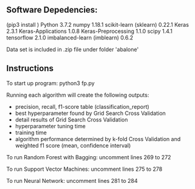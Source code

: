 Software Depedencies: 
------------------------------
(pip3 install <library>)
Python 3.7.2
numpy 1.18.1
scikit-learn (sklearn) 0.22.1 
Keras 2.3.1
Keras-Applications 1.0.8
Keras-Preprocessing 1.1.0
scipy 1.4.1
tensorflow 2.1.0
imbalanced-learn (imblearn) 0.6.2

Data set is included in .zip file under folder 'abalone'

Instructions
------------------------------
To start up program:
python3 fp.py

Running each algorithm will create the following outputs:
- precision, recall, f1-score table (classification_report)
- best hyperparameter found by Grid Search Cross Validation
- detail results of Grid Search Cross Validation
- hyperparameter tuning time
- training time
- algorithm performance determined by k-fold Cross Validation and weighted f1 score (mean, confidence interval)

To run Random Forest with Bagging:
uncomment lines 269 to 272

To run Support Vector Machines:
uncomment lines 275 to 278

To run Neural Network:
uncomment lines 281 to 284
